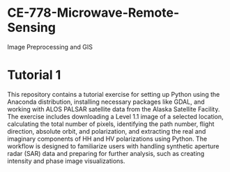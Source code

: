 # CE-778-Microwave-Remote-Sensing
Image Preprocessing and GIS

# Tutorial 1
This repository contains a tutorial exercise for setting up Python using the Anaconda distribution, installing necessary packages like GDAL, and working with ALOS PALSAR satellite data from the Alaska Satellite Facility. The exercise includes downloading a Level 1.1 image of a selected location, calculating the total number of pixels, identifying the path number, flight direction, absolute orbit, and polarization, and extracting the real and imaginary components of HH and HV polarizations using Python. The workflow is designed to familiarize users with handling synthetic aperture radar (SAR) data and preparing for further analysis, such as creating intensity and phase image visualizations.
